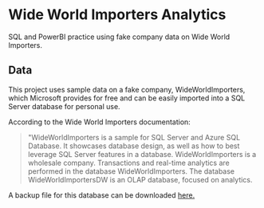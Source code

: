 # Wide World Importers Analytics
SQL and PowerBI practice using fake company data on Wide World Importers.

## Data
This project uses sample data on a fake company, WideWorldImporters, which Microsoft provides for free and can be easily imported into a SQL Server database for personal use. 

According to the Wide World Importers documentation:

> "WideWorldImporters is a sample for SQL Server and Azure SQL Database. It showcases database design, as well as how to best leverage SQL Server features in a database. WideWorldImporters is a wholesale company. Transactions and real-time analytics are performed in the database WideWorldImporters. The database WideWorldImportersDW is an OLAP database, focused on analytics.

A backup file for this database can be downloaded [here.](https://github.com/Microsoft/sql-server-samples/releases/download/wide-world-importers-v1.0/WideWorldImporters-Full.bak)
